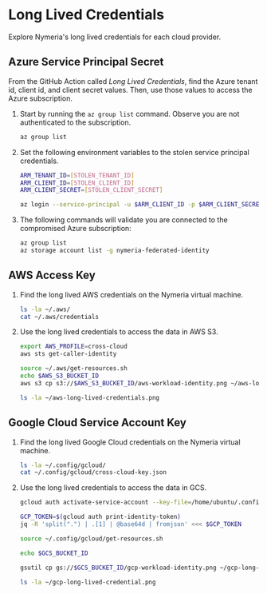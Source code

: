 # Long Lived Credentials

Explore Nymeria's long lived credentials for each cloud provider.

## Azure Service Principal Secret

From the GitHub Action called *Long Lived Credentials*, find the Azure tenant id, client id, and client secret values. Then, use those values to access the Azure subscription.

1. Start by running the `az group list` command. Observe you are not authenticated to the subscription.

    ```bash
    az group list
    ```

1. Set the following environment variables to the stolen service principal credentials.

    ```bash
    ARM_TENANT_ID=[STOLEN_TENANT_ID]
    ARM_CLIENT_ID=[STOLEN_CLIENT_ID]
    ARM_CLIENT_SECRET=[STOLEN_CLIENT_SECRET]

    az login --service-principal -u $ARM_CLIENT_ID -p $ARM_CLIENT_SECRET --tenant $ARM_TENANT_ID
    ```

1. The following commands will validate you are connected to the compromised Azure subscription:

    ```bash
    az group list
    az storage account list -g nymeria-federated-identity
    ```

## AWS Access Key

1. Find the long lived AWS credentials on the Nymeria virtual machine.

    ```bash
    ls -la ~/.aws/
    cat ~/.aws/credentials
    ```

1. Use the long lived credentials to access the data in AWS S3.

    ```bash
    export AWS_PROFILE=cross-cloud
    aws sts get-caller-identity

    source ~/.aws/get-resources.sh 
    echo $AWS_S3_BUCKET_ID
    aws s3 cp s3://$AWS_S3_BUCKET_ID/aws-workload-identity.png ~/aws-long-lived-credentials.png

    ls -la ~/aws-long-lived-credentials.png
    ```

## Google Cloud Service Account Key

1. Find the long lived Google Cloud credentials on the Nymeria virtual machine.

    ```bash
    ls -la ~/.config/gcloud/
    cat ~/.config/gcloud/cross-cloud-key.json
    ```

1. Use the long lived credentials to access the data in GCS.

    ```bash
    gcloud auth activate-service-account --key-file=/home/ubuntu/.config/gcloud/cross-cloud-key.json

    GCP_TOKEN=$(gcloud auth print-identity-token)
    jq -R 'split(".") | .[1] | @base64d | fromjson' <<< $GCP_TOKEN

    source ~/.config/gcloud/get-resources.sh

    echo $GCS_BUCKET_ID

    gsutil cp gs://$GCS_BUCKET_ID/gcp-workload-identity.png ~/gcp-long-lived-credential.png

    ls -la ~/gcp-long-lived-credential.png
    ```
